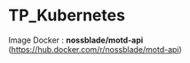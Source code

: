 # TP_Kubernetes
Image Docker : **nossblade/motd-api** (https://hub.docker.com/r/nossblade/motd-api)
